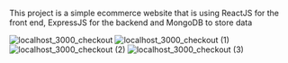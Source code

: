 This project is a simple ecommerce website that is using ReactJS for the front end, ExpressJS for the backend and MongoDB to store data

![localhost_3000_checkout](https://user-images.githubusercontent.com/13059369/128052810-45d2ab7e-fbbe-4aa6-a936-a0eacc42965a.png)
![localhost_3000_checkout (1)](https://user-images.githubusercontent.com/13059369/128052798-59041b9e-b0e6-4e73-8040-3237a4d0d0e7.png)
![localhost_3000_checkout (2)](https://user-images.githubusercontent.com/13059369/128052807-2ba8bbab-160f-47d2-9100-10164ad23d23.png)
![localhost_3000_checkout (3)](https://user-images.githubusercontent.com/13059369/128052808-6587a8cc-5738-4509-8453-2ee3c6dd4ccb.png)

